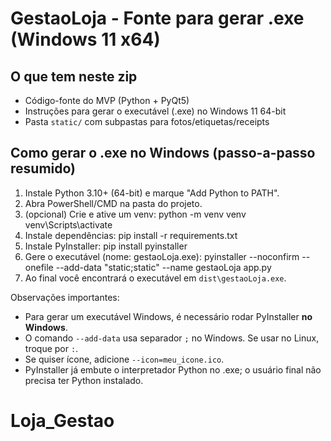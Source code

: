 # GestaoLoja - Fonte para gerar .exe (Windows 11 x64)

## O que tem neste zip
- Código-fonte do MVP (Python + PyQt5)
- Instruções para gerar o executável (.exe) no Windows 11 64-bit
- Pasta `static/` com subpastas para fotos/etiquetas/receipts

## Como gerar o .exe no Windows (passo-a-passo resumido)
1. Instale Python 3.10+ (64-bit) e marque "Add Python to PATH".
2. Abra PowerShell/CMD na pasta do projeto.
3. (opcional) Crie e ative um venv:
   python -m venv venv
   venv\Scripts\activate
4. Instale dependências:
   pip install -r requirements.txt
5. Instale PyInstaller:
   pip install pyinstaller
6. Gere o executável (nome: gestaoLoja.exe):
   pyinstaller --noconfirm --onefile --add-data "static;static" --name gestaoLoja app.py
7. Ao final você encontrará o executável em `dist\gestaoLoja.exe`.

Observações importantes:
- Para gerar um executável Windows, é necessário rodar PyInstaller **no Windows**.
- O comando `--add-data` usa separador `;` no Windows. Se usar no Linux, troque por `:`.
- Se quiser ícone, adicione `--icon=meu_icone.ico`.
- PyInstaller já embute o interpretador Python no .exe; o usuário final não precisa ter Python instalado.
# Loja_Gestao
